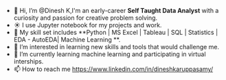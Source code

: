- 👋 Hi, I’m @Dinesh K,I'm an early-career **Self Taught Data Analyst** with a curiosity and passion for creative problem solving. 
- ☀️ I use Jupyter notebook for my projects and work.
- 🤹 My skill set includes **Python | MS Excel | Tableau | SQL | Statistics | EDA - AutoEDA| Machine Learning **.
- 👀 I’m interested in learning new skills and tools that would challenge me.
- 🌱 I’m currently learning machine learning and participating in virtual interships.
- 📫 How to reach me https://www.linkedin.com/in/dineshkaruppasamy/

<!---
Dinesh-Karuppasamy/Dinesh-Karuppasamy is a ✨ special ✨ repository because its `README.md` (this file) appears on your GitHub profile.
You can click the Preview link to take a look at your changes.
--->
